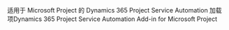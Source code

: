 <span data-ttu-id="1268a-101">适用于 Microsoft Project 的 Dynamics 365 Project Service Automation 加载项</span><span class="sxs-lookup"><span data-stu-id="1268a-101">Dynamics 365 Project Service Automation Add-in for Microsoft Project</span></span>
